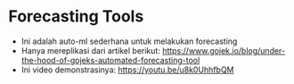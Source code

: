 # Forecasting Tools

- Ini adalah auto-ml sederhana untuk melakukan forecasting
- Hanya mereplikasi dari artikel berikut: https://www.gojek.io/blog/under-the-hood-of-gojeks-automated-forecasting-tool
- Ini video demonstrasinya: https://youtu.be/u8k0UhhfbQM
